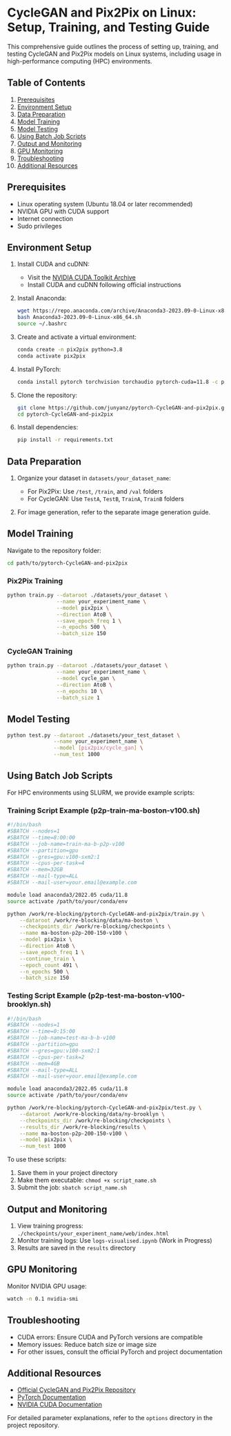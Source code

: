 # CycleGAN and Pix2Pix on Linux: Setup, Training, and Testing Guide

This comprehensive guide outlines the process of setting up, training, and testing CycleGAN and Pix2Pix models on Linux systems, including usage in high-performance computing (HPC) environments.

## Table of Contents
1. [Prerequisites](#prerequisites)
2. [Environment Setup](#environment-setup)
3. [Data Preparation](#data-preparation)
4. [Model Training](#model-training)
5. [Model Testing](#model-testing)
6. [Using Batch Job Scripts](#using-batch-job-scripts)
7. [Output and Monitoring](#output-and-monitoring)
8. [GPU Monitoring](#gpu-monitoring)
9. [Troubleshooting](#troubleshooting)
10. [Additional Resources](#additional-resources)

## Prerequisites

- Linux operating system (Ubuntu 18.04 or later recommended)
- NVIDIA GPU with CUDA support
- Internet connection
- Sudo privileges

## Environment Setup

1. Install CUDA and cuDNN:
   - Visit the [NVIDIA CUDA Toolkit Archive](https://developer.nvidia.com/cuda-toolkit-archive)
   - Install CUDA and cuDNN following official instructions

2. Install Anaconda:
   ```bash
   wget https://repo.anaconda.com/archive/Anaconda3-2023.09-0-Linux-x86_64.sh
   bash Anaconda3-2023.09-0-Linux-x86_64.sh
   source ~/.bashrc
   ```

3. Create and activate a virtual environment:
   ```bash
   conda create -n pix2pix python=3.8
   conda activate pix2pix
   ```

4. Install PyTorch:
   ```bash
   conda install pytorch torchvision torchaudio pytorch-cuda=11.8 -c pytorch -c nvidia
   ```

5. Clone the repository:
   ```bash
   git clone https://github.com/junyanz/pytorch-CycleGAN-and-pix2pix.git
   cd pytorch-CycleGAN-and-pix2pix
   ```

6. Install dependencies:
   ```bash
   pip install -r requirements.txt
   ```

## Data Preparation

1. Organize your dataset in `datasets/your_dataset_name`:
   - For Pix2Pix: Use `/test`, `/train`, and `/val` folders
   - For CycleGAN: Use `TestA`, `TestB`, `TrainA`, `TrainB` folders

2. For image generation, refer to the separate image generation guide.

## Model Training

Navigate to the repository folder:
```bash
cd path/to/pytorch-CycleGAN-and-pix2pix
```

### Pix2Pix Training

```bash
python train.py --dataroot ./datasets/your_dataset \
                --name your_experiment_name \
                --model pix2pix \
                --direction AtoB \
                --save_epoch_freq 1 \
                --n_epochs 500 \
                --batch_size 150
```

### CycleGAN Training

```bash
python train.py --dataroot ./datasets/your_dataset \
                --name your_experiment_name \
                --model cycle_gan \
                --direction AtoB \
                --n_epochs 10 \
                --batch_size 1
```

## Model Testing

```bash
python test.py --dataroot ./datasets/your_test_dataset \
               --name your_experiment_name \
               --model [pix2pix/cycle_gan] \
               --num_test 1000
```

## Using Batch Job Scripts

For HPC environments using SLURM, we provide example scripts:

### Training Script Example (p2p-train-ma-boston-v100.sh)

```bash
#!/bin/bash
#SBATCH --nodes=1
#SBATCH --time=8:00:00
#SBATCH --job-name=train-ma-b-p2p-v100
#SBATCH --partition=gpu
#SBATCH --gres=gpu:v100-sxm2:1
#SBATCH --cpus-per-task=4
#SBATCH --mem=32GB
#SBATCH --mail-type=ALL
#SBATCH --mail-user=your.email@example.com

module load anaconda3/2022.05 cuda/11.8
source activate /path/to/your/conda/env

python /work/re-blocking/pytorch-CycleGAN-and-pix2pix/train.py \
    --dataroot /work/re-blocking/data/ma-boston \
    --checkpoints_dir /work/re-blocking/checkpoints \
    --name ma-boston-p2p-200-150-v100 \
    --model pix2pix \
    --direction AtoB \
    --save_epoch_freq 1 \
    --continue_train \
    --epoch_count 491 \
    --n_epochs 500 \
    --batch_size 150
```

### Testing Script Example (p2p-test-ma-boston-v100-brooklyn.sh)

```bash
#!/bin/bash
#SBATCH --nodes=1
#SBATCH --time=0:15:00
#SBATCH --job-name=test-ma-b-b-v100
#SBATCH --partition=gpu
#SBATCH --gres=gpu:v100-sxm2:1
#SBATCH --cpus-per-task=2
#SBATCH --mem=4GB
#SBATCH --mail-type=ALL
#SBATCH --mail-user=your.email@example.com

module load anaconda3/2022.05 cuda/11.8
source activate /path/to/your/conda/env

python /work/re-blocking/pytorch-CycleGAN-and-pix2pix/test.py \
    --dataroot /work/re-blocking/data/ny-brooklyn \
    --checkpoints_dir /work/re-blocking/checkpoints \
    --results_dir /work/re-blocking/results \
    --name ma-boston-p2p-200-150-v100 \
    --model pix2pix \
    --num_test 1000
```

To use these scripts:
1. Save them in your project directory
2. Make them executable: `chmod +x script_name.sh`
3. Submit the job: `sbatch script_name.sh`

## Output and Monitoring

1. View training progress: `./checkpoints/your_experiment_name/web/index.html`
2. Monitor training logs: Use `logs-visualised.ipynb` (Work in Progress)
3. Results are saved in the `results` directory

## GPU Monitoring

Monitor NVIDIA GPU usage:
```bash
watch -n 0.1 nvidia-smi
```

## Troubleshooting

- CUDA errors: Ensure CUDA and PyTorch versions are compatible
- Memory issues: Reduce batch size or image size
- For other issues, consult the official PyTorch and project documentation

## Additional Resources

- [Official CycleGAN and Pix2Pix Repository](https://github.com/junyanz/pytorch-CycleGAN-and-pix2pix)
- [PyTorch Documentation](https://pytorch.org/docs/stable/index.html)
- [NVIDIA CUDA Documentation](https://docs.nvidia.com/cuda/)

For detailed parameter explanations, refer to the `options` directory in the project repository.

